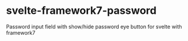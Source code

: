 # svelte-framework7-password
Password input field with show/hide password eye button for svelte with framework7
